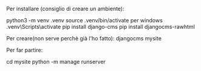 Per installare (consiglio di creare un ambiente):

python3 -m venv .venv
source .venv/bin/activate per windows .venv\Scripts\activate
pip install django-cms
pip install djangocms-rawhtml

Per creare(non serve perchè già l'ho fatto):
djangocms mysite

Per far partire:


cd mysite
python -m manage runserver
